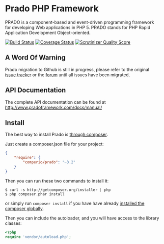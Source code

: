 # Prado PHP Framework

PRADO is a component-based and event-driven programming framework for developing Web applications in PHP 5.
PRADO stands for PHP Rapid Application Development Object-oriented.

[![Build Status](https://travis-ci.org/pradosoft/prado.png?branch=master)](https://travis-ci.org/pradosoft/prado)
[![Coverage Status](https://coveralls.io/repos/pradosoft/prado/badge.png?branch=master)](https://coveralls.io/r/pradosoft/prado?branch=master)
[![Scrutinizer Quality Score](https://scrutinizer-ci.com/g/pradosoft/prado/badges/quality-score.png?s=af8900c6d4649fb5c44d3c7dffd431bf546550ad)](https://scrutinizer-ci.com/g/pradosoft/prado/)

## A Word Of Warning

Prado migration to Github is still in progress, please refer to the original
 [issue tracker](https://code.google.com/p/prado3/issues/list) or the [forum](http://www.pradoframework.com/forum)
 until all issues have been migrated.

## API Documentation
The complete API documentation can be found at http://www.pradoframework.com/docs/manual/

## Install

The best way to install Prado is [through composer](http://getcomposer.org).

Just create a composer.json file for your project:

```JSON
{
    "require": {
        "comperio/prado": "~3.2"
    }
}
```

Then you can run these two commands to install it:

    $ curl -s http://getcomposer.org/installer | php
    $ php composer.phar install

or simply run `composer install` if you have have already [installed the composer globally](http://getcomposer.org/doc/00-intro.md#globally).

Then you can include the autoloader, and you will have access to the library classes:

```php
<?php
require 'vendor/autoload.php';
```
